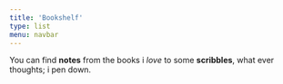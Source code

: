 ```yaml
---
title: 'Bookshelf'
type: list
menu: navbar
---
```


You can find **notes** from the books i *love* to some **scribbles**, what ever thoughts; i pen down. 